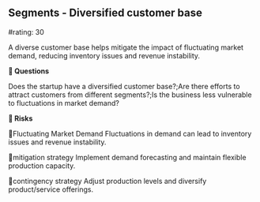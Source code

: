 

## Segments - Diversified customer base

#rating: 30


A diverse customer base helps mitigate the impact of fluctuating market demand, reducing inventory issues and revenue instability.

**💭 Questions**

Does the startup have a diversified customer base?;Are there efforts to attract customers from different segments?;Is the business less vulnerable to fluctuations in market demand?

**🚨 Risks**

🚨Fluctuating Market Demand
Fluctuations in demand can lead to inventory issues and revenue instability.

🚨mitigation strategy
Implement demand forecasting and maintain flexible production capacity.

🚨contingency strategy
Adjust production levels and diversify product/service offerings.





